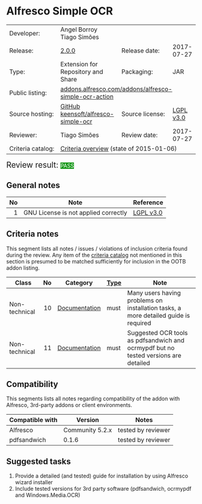 # Alfresco Simple OCR

<table width="100%">
    <tr>
        <td width="120">Developer:</td>
        <td>Angel Borroy<br>Tiago Simões</td>
        <td colspan="2"></td>
    </tr>
    <tr>
        <td width="120">Release:</td>
        <td><a href="https://github.com/keensoft/alfresco-simple-ocr/releases/tag/2.0.0">2.0.0</a></td>
        <td width="120">Release date:</td>
        <td>2017-07-27</td>
    </tr>
    <tr>
        <td width="120">Type:</td>
        <td>Extension for Repository and Share</td>
        <td width="120">Packaging:</td>
        <td>JAR</td>
    </tr>
    <tr>
        <td width="120">Public listing:</td>
        <td colspan="3"><a href="https://addons.alfresco.com/addons/alfresco-simple-ocr-action">addons.alfresco.com/addons/alfresco-simple-ocr-action</a></td>
    </tr>
    <tr>
        <td width="120">Source hosting:</td>
        <td><a href="https://github.com/keensoft/alfresco-simple-ocr">GitHub keensoft/alfresco-simple-ocr</a></td>
        <td width="120">Source license:</td>
        <td><a href="http://www.gnu.org/licenses/lgpl-3.0.html">LGPL v3.0</a></td>
    </tr>
    <tr>
        <td width="120">Reviewer:</td>
        <td>Tiago Simões</td>
        <td width="120">Review date:</td>
        <td>2017-07-27</td>
    </tr>
    <tr>
        <td>Criteria catalog:</td>
        <td colspan="3"><a href="https://github.com/OrderOfTheBee/addons/wiki/Inclusion-criteria-overview">Criteria overview</a> (state of 2015-01-06)</td>
    </tr>
</table>

<p><span style="font-size:150%;">Review result: </span><span class="label labelstyle-159818 linked-labelstyle-159818 lightertooltipped" style="background-color: #159818; color: #fff;">PASS</span></p>

## General notes

No | Note | Reference
--: | ---- | ---------
 1 | GNU License is not applied correctly | [LGPL v3.0](http://www.gnu.org/licenses/lgpl-3.0.html)

## Criteria notes

This segment lists all notes / issues / violations of inclusion criteria found during the review. Any item of the [criteria catalog](https://github.com/OrderOfTheBee/addons/wiki/Inclusion-criteria-overview) not mentioned in this section is presumed to be matched sufficiently for inclusion in the OOTB addon listing.

Class | No | Category | [Type](https://github.com/OrderOfTheBee/addons/wiki/General-guidelines#requirement-relevance-types) | Note | 
----- | --: | -------- | :----- | ----
Non-technical | 10 | [Documentation](https://github.com/OrderOfTheBee/addons/wiki/Non-technical-inclusion-criteria#documentation) | must | Many users having problems on installation tasks, a more detailed guide is required
Non-technical | 11 | [Documentation](https://github.com/OrderOfTheBee/addons/wiki/Non-technical-inclusion-criteria#documentation) | must | Suggested OCR tools as pdfsandwich and ocrmypdf but no tested versions are detailed

## Compatibility

This segments lists all notes regarding compatibility of the addon with Alfresco, 3rd-party addons or client environments.

Compatible with | Version | Notes
--- | --- | ---
Alfresco | Community 5.2.x | tested by reviewer
pdfsandwich | 0.1.6 | tested by reviewer

## Suggested tasks

1. Provide a detailed (and tested) guide for installation by using Alfresco wizard installer
2. Include tested versions for 3rd party software (pdfsandwich, ocrmypdf and Windows.Media.OCR)